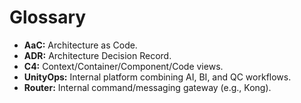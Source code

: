 # Glossary

* **AaC:** Architecture as Code.
* **ADR:** Architecture Decision Record.
* **C4:** Context/Container/Component/Code views.
* **UnityOps:** Internal platform combining AI, BI, and QC workflows.
* **Router:** Internal command/messaging gateway (e.g., Kong).
